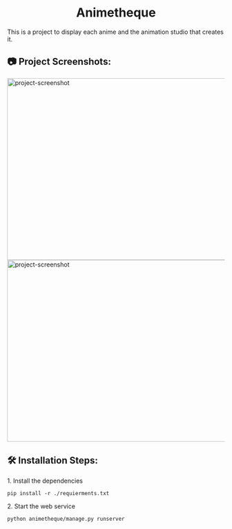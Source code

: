 <h1 align="center" id="title">Animetheque</h1>

<p id="description">This is a project to display each anime and the animation studio that creates it.</p>

<h2>📷 Project Screenshots:</h2>

<img src="https://cdn.discordapp.com/attachments/1195021833276239923/1239185921123815514/Ty5VnkR.png?ex=66454d12&amp;is=6643fb92&amp;hm=67eb7ec6290ebcbc55f45ef08b7846e976c49b4d19cfee90ce8fed676a415ff0&amp;" alt="project-screenshot" width="792" height="421/">

<img src="https://cdn.discordapp.com/attachments/1195021833276239923/1239187010632159273/o3ssVic.png?ex=66454e16&amp;is=6643fc96&amp;hm=6150d61f97b71072fa1f2dc0079e27ae8a9aea7525b07a7da5b13aec21e43fe3&amp;" alt="project-screenshot" width="792" height="421/">

<h2>🛠️ Installation Steps:</h2>

<p>1. Install the dependencies</p>

```
pip install -r ./requierments.txt
```

<p>2. Start the web service</p>

```
python animetheque/manage.py runserver
```
